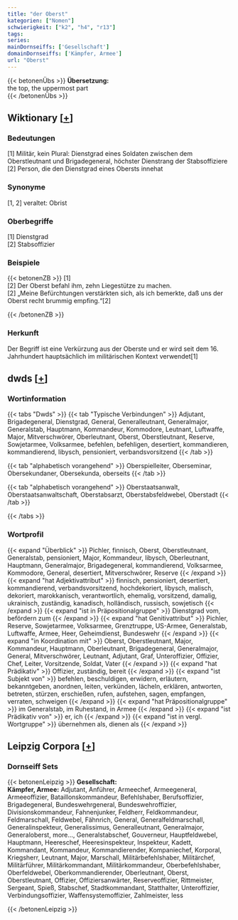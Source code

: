 ```yaml
---
title: "der Oberst"
kategorien: ["Nomen"]
schwierigkeit: ["k2", "h4", "r13"]
tags:
series:
mainDornseiffs: ['Gesellschaft']
domainDornseiffs: ['Kämpfer, Armee']
url: "Oberst"
---
```


{{< betonenÜbs >}}
**Übersetzung:**  
the top, the uppermost part  
{{< /betonenÜbs >}}

## Wiktionary [[+](https://de.wiktionary.org/wiki/Oberst)]

### Bedeutungen
[1] Militär, kein Plural: Dienstgrad eines Soldaten zwischen dem Oberstleutnant und Brigadegeneral, höchster Dienstrang der Stabsoffiziere  
[2] Person, die den Dienstgrad eines Obersts innehat  

### Synonyme
[1, 2] veraltet: Obrist  

### Oberbegriffe
[1] Dienstgrad  
[2] Stabsoffizier  

### Beispiele
{{< betonenZB >}}
[1]  
[2] Der Oberst befahl ihm, zehn Liegestütze zu machen.  
[2] „Meine Befürchtungen verstärkten sich, als ich bemerkte, daß uns der Oberst recht brummig empfing.“[2]  

{{< /betonenZB >}}
### Herkunft
Der Begriff ist eine Verkürzung aus der Oberste und er wird seit dem 16. Jahrhundert hauptsächlich im militärischen Kontext verwendet[1]  



## dwds [[+](https://www.dwds.de/wb/Oberst)]

### Wortinformation
{{< tabs "Dwds" >}}
{{< tab "Typische Verbindungen" >}}
Adjutant, Brigadegeneral, Dienstgrad, General, Generalleutnant, Generalmajor, Generalstab, Hauptmann, Kommandeur, Kommodore, Leutnant, Luftwaffe, Major, Mitverschwörer, Oberleutnant, Oberst, Oberstleutnant, Reserve, Sowjetarmee, Volksarmee, befehlen, befehligen, desertiert, kommandieren, kommandierend, libysch, pensioniert, verbandsvorsitzend
{{< /tab >}}

{{< tab "alphabetisch vorangehend" >}}
Oberspielleiter, Oberseminar, Obersekundaner, Obersekunda, oberseits
{{< /tab >}}

{{< tab "alphabetisch vorangehend" >}}
Oberstaatsanwalt, Oberstaatsanwaltschaft, Oberstabsarzt, Oberstabsfeldwebel, Oberstadt
{{< /tab >}}

{{< /tabs >}}

### Wortprofil
{{< expand "Überblick" >}} Pichler, finnisch, Oberst, Oberstleutnant, Generalstab, pensioniert, Major, Kommandeur, libysch, Oberleutnant, Hauptmann, Generalmajor, Brigadegeneral, kommandierend, Volksarmee, Kommodore, General, desertiert, Mitverschwörer, Reserve {{< /expand >}}
{{< expand "hat Adjektivattribut" >}} finnisch, pensioniert, desertiert, kommandierend, verbandsvorsitzend, hochdekoriert, libysch, malisch, dekoriert, marokkanisch, verantwortlich, ehemalig, vorsitzend, damalig, ukrainisch, zuständig, kanadisch, holländisch, russisch, sowjetisch {{< /expand >}}
{{< expand "ist in Präpositionalgruppe" >}} Dienstgrad vom, befördern zum {{< /expand >}}
{{< expand "hat Genitivattribut" >}} Pichler, Reserve, Sowjetarmee, Volksarmee, Grenztruppe, US-Armee, Generalstab, Luftwaffe, Armee, Heer, Geheimdienst, Bundeswehr {{< /expand >}}
{{< expand "in Koordination mit" >}} Oberst, Oberstleutnant, Major, Kommandeur, Hauptmann, Oberleutnant, Brigadegeneral, Generalmajor, General, Mitverschwörer, Leutnant, Adjutant, Graf, Unteroffizier, Offizier, Chef, Leiter, Vorsitzende, Soldat, Vater {{< /expand >}}
{{< expand "hat Prädikativ" >}} Offizier, zuständig, bereit {{< /expand >}}
{{< expand "ist Subjekt von" >}} befehlen, beschuldigen, erwidern, erläutern, bekanntgeben, anordnen, leiten, verkünden, lächeln, erklären, antworten, betreten, stürzen, erschießen, rufen, aufstehen, sagen, empfangen, verraten, schweigen {{< /expand >}}
{{< expand "hat Präpositionalgruppe" >}} im Generalstab, im Ruhestand, in Armee {{< /expand >}}
{{< expand "ist Prädikativ von" >}} er, ich {{< /expand >}}
{{< expand "ist in vergl. Wortgruppe" >}} übernehmen als, dienen als {{< /expand >}}

## Leipzig Corpora [[+](https://corpora.uni-leipzig.de/en/res?word=Oberst&corpusId=deu_newscrawl-public_2018)]

### Dornseiff Sets
{{< betonenLeipzig >}}
**Gesellschaft:**  
**Kämpfer, Armee:** Adjutant, Anführer, Armeechef, Armeegeneral, Armeeoffizier, Bataillonskommandeur, Befehlshaber, Berufsoffizier, Brigadegeneral, Bundeswehrgeneral, Bundeswehroffizier, Divisionskommandeur, Fahnenjunker, Feldherr, Feldkommandeur, Feldmarschall, Feldwebel, Fähnrich, General, Generalfeldmarschall, Generalinspekteur, Generalissimus, Generalleutnant, Generalmajor, Generaloberst, more..., Generalstabschef, Gouverneur, Hauptfeldwebel, Hauptmann, Heereschef, Heeresinspekteur, Inspekteur, Kadett, Kommandant, Kommandeur, Kommandierender, Kompaniechef, Korporal, Kriegsherr, Leutnant, Major, Marschall, Militärbefehlshaber, Militärchef, Militärführer, Militärkommandant, Militärkommandeur, Oberbefehlshaber, Oberfeldwebel, Oberkommandierender, Oberleutnant, Oberst, Oberstleutnant, Offizier, Offiziersanwärter, Reserveoffizier, Rittmeister, Sergeant, Spieß, Stabschef, Stadtkommandant, Statthalter, Unteroffizier, Verbindungsoffizier, Waffensystemoffizier, Zahlmeister, less  

{{< /betonenLeipzig >}}

